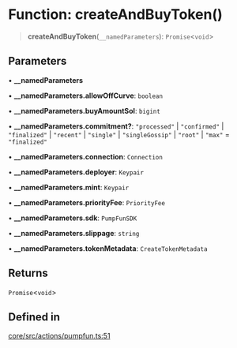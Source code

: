 # Function: createAndBuyToken()

> **createAndBuyToken**(`__namedParameters`): `Promise`\<`void`\>

## Parameters

• **\_\_namedParameters**

• **\_\_namedParameters.allowOffCurve**: `boolean`

• **\_\_namedParameters.buyAmountSol**: `bigint`

• **\_\_namedParameters.commitment?**: `"processed"` \| `"confirmed"` \| `"finalized"` \| `"recent"` \| `"single"` \| `"singleGossip"` \| `"root"` \| `"max"` = `"finalized"`

• **\_\_namedParameters.connection**: `Connection`

• **\_\_namedParameters.deployer**: `Keypair`

• **\_\_namedParameters.mint**: `Keypair`

• **\_\_namedParameters.priorityFee**: `PriorityFee`

• **\_\_namedParameters.sdk**: `PumpFunSDK`

• **\_\_namedParameters.slippage**: `string`

• **\_\_namedParameters.tokenMetadata**: `CreateTokenMetadata`

## Returns

`Promise`\<`void`\>

## Defined in

[core/src/actions/pumpfun.ts:51](https://github.com/ai16z/eliza/blob/04630632db51d7d3c06f5bec41e6fb1423e43340/core/src/actions/pumpfun.ts#L51)
